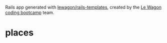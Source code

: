Rails app generated with [lewagon/rails-templates](https://github.com/lewagon/rails-templates), created by the [Le Wagon coding bootcamp](https://www.lewagon.com) team.
# places
